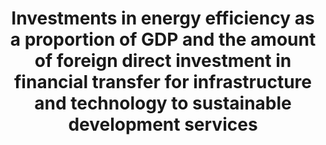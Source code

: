 ---
actual_indicator_available: null
actual_indicator_available_description: null
comments_and_limitations: null
computation_units: null
data_non_statistical: true
date_metadata_updated: null
date_of_national_source_publication: null
disaggregation_categories: null
disaggregation_geography: null
goal_meta_link: http://unstats.un.org/sdgs/files/metadata-compilation/Metadata-Goal-7.pdf
graph: null
graph_title: Investments in energy efficiency as a proportion of GDP and the amount
  of foreign direct investment in financial transfer for infrastructure and technology
  to sustainable development services
graph_type: null
has_metadata: false
indicator: 7.b.1
indicator_definition: ''
indicator_name: Investments in energy efficiency as a proportion of GDP and the amount
  of foreign direct investment in financial transfer for infrastructure and technology
  to sustainable development services
indicator_sort_order: 07-0b-01
indicator_variable: null
international_and_national_references: null
layout: indicator
method_of_computation: ''
national_geographical_coverage: United States
periodicity: null
permalink: /7-b-1/
published: false
rationale_interpretation: ''
reporting_status: notstarted
scheduled_update_by_SDG_team: null
scheduled_update_by_national_source: null
sdg_goal: 7
source_active_1: true
source_agency_staff_email_1: null
source_agency_staff_name_1: null
source_agency_survey_dataset_1: null
source_notes_1: null
source_title_1: null
source_url_1: null
target: By 2030, expand infrastructure and upgrade technology for supplying modern
  and sustainable energy services for all in developing countries, in particular least
  developed countries and small island developing States and landlocked developing
  countries, in accordance with their respective programmes of support
target_id: 7.b
time_period: null
title: Investments in energy efficiency as a proportion of GDP and the amount of foreign
  direct investment in financial transfer for infrastructure and technology to sustainable
  development services
un_custodial_agency: IEA
un_designated_tier: '3'
variable_description: null
variable_notes: null
---